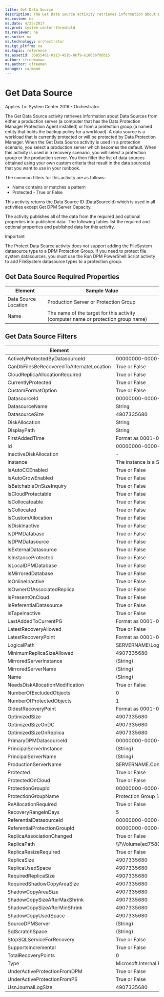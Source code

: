 ```yaml
---
title: Get Data Source
description: The Get Data Source activity retrieves information about Data Sources from either a production server (a computer that has the Data Protection Manager Protection Agent installed) or from a protection group (a named entity that holds the backup policy for a workload).
ms.custom: na
ms.date: 4/25/2017
ms.prod: system-center-threshold
ms.reviewer: na
ms.suite: na
ms.technology: orchestrator
ms.tgt_pltfrm: na
ms.topic: reference
ms.assetid: 36855461-0113-451b-86f9-e10656fd8b15
author: cfreemanwa
ms.author: cfreeman
manager: carmonm
---
```


# Get Data Source

Applies To: System Center 2016 - Orchestrator

The Get Data Source activity retrieves information about Data Sources from either a production server (a computer that has the Data Protection Manager Protection Agent installed) or from a protection group (a named entity that holds the backup policy for a workload). A data source is a workload that is currently protected or will be protected by Data Protection Manager. When the Get Data Source activity is used in a protection scenario, you select a production server which becomes the default. When this activity is used in a recovery scenario, you will select a protection group or the production server. You then filter the list of data sources obtained using your own custom criteria that result in the data source(s) that you want to use in your runbook.

The common filters for this activity are as follows:

-   Name contains or matches a pattern
-   Protected - True or False

This activity returns the Data Source ID (DataSourceId) which is used in all activities except Get DPM Server Capacity.

The activity publishes all of the data from the required and optional properties into published data. The following tables list the required and optional properties and published data for this activity.

>[!IMPORTANT]
>The Protect Data Source activity does not support adding the FileSystem datasource type to a DPM Protection Group. If you need to protect file system datasources, you must use the Run DPM PowerShell Script activity to add FileSystem datasource types to a protection group.

## Get Data Source Required Properties

| Element   | Sample Value   |
|----------------------|-----------------------------------------------------------------------------------|
| Data Source Location | Production Server or Protection Group   |
| Name   | The name of the target for this activity (computer name or protection group name) |

## Get Data Source Filters

| Element   | Sample Value   |
|------------------------------------------|---------------------------------------------------------------------------|
| ActivelyProtectedByDatasourceId   | 00000000-0000-0000-0000-000000000000   |
| CanDbFilesBeRecoveredToAlternateLocation | True or False   |
| CloudReplicaAllocationRequired   | True or False   |
| CurrentlyProtected   | True or False   |
| CustomFormatOption   | True or False   |
| DatasourceId   | 00000000-0000-0000-0000-000000000000   |
| DatasourceName   | String   |
| DatasourceSize   | 4907335680   |
| DiskAllocation   | String   |
| DisplayPath   | String   |
| FirstAddedTime   | Format as 0001-01-01T00:00:00   |
| Id   | 00000000-0000-0000-0000-000000000000   |
| InactiveDiskAllocation   | -   |
| Instance   | The instance is a ServerName or SharePointFarm.   |
| IsAutoCCEnabled   | True or False   |
| IsAutoGrowEnabled   | True or False   |
| IsBatchableOnSizeInquiry   | True or False   |
| IsCloudProtectable   | True or False   |
| IsCollocateable   | True or False   |
| IsCollocated   | True or False   |
| IsCustomAllocation   | True or False   |
| IsDiskInactive   | True or False   |
| IsDPMDatabase   | True or False   |
| IsDPMDatasource   | True or False   |
| IsExternalDatasource   | True or False   |
| IsInstanceProtected   | True or False   |
| IsLocalDPMDatabase   | True or False   |
| IsMirroredDatabase   | True or False   |
| IsOnlineInactive   | True or False   |
| IsOwnerOfAssociatedReplica   | True or False   |
| IsPresentOnCloud   | True or False   |
| IsReferentialDatasource   | True or False   |
| IsTapeInactive   | True or False   |
| LastAddedToCurrentPG   | Format as 0001-01-01T00:00:00   |
| LatestRecoveryAllowed   | True or False   |
| LatestRecoveryPoint   | Format as 0001-01-01T00:00:00   |
| LogicalPath   | SERVERNAME\\LogicalName   |
| MinimumReplicaSizeAllowed   | 4907335680   |
| MirroredServerInstance   | (String)   |
| MirroredServerName   | (String)   |
| Name   | (String)   |
| NeedsDiskAllocationModification   | True or False   |
| NumberOfExcludedObjects   | 0   |
| NumberOfProtectedObjects   | 1   |
| OldestRecoveryPoint   | Format as 0001-01-01T00:00:00   |
| OptimizedSize   | 4907335680   |
| OptimizedSizeOnDC   | 4907335680   |
| OptimizedSizeOnReplica   | 4907335680   |
| PrimaryDPMDatasourceId   | 00000000-0000-0000-0000-000000000000   |
| PrincipalServerInstance   | (String)   |
| PrincipalServerName   | (String)   |
| ProductionServerName   | SERVERNAME.Contoso.com   |
| Protected   | True or False   |
| ProtectedOnCloud   | True or False   |
| ProtectionGroupId   | 00000000-0000-0000-0000-000000000000   |
| ProtectionGroupName   | Protection Group 1   |
| ReAllocationRequired   | True or False   |
| RecoveryRangeInDays   | 5   |
| ReferentialDatasourceId   | 00000000-0000-0000-0000-000000000000   |
| ReferentialProtectionGroupId   | 00000000-0000-0000-0000-000000000000   |
| ReplicaAssociationChanged   | True or False   |
| ReplicaPath   | \\\\?\\Volume{ed7580eb-ff2e-11e0-806b-00155d027435}\\   |
| ReplicaResizeRequired   | True or False   |
| ReplicaSize   | 4907335680   |
| ReplicaUsedSpace   | 4907335680   |
| RequiredReplicaSize   | 4907335680   |
| RequiredShadowCopyAreaSize   | 4907335680   |
| ShadowCopyAreaSize   | 4907335680   |
| ShadowCopySizeAfterMaxShrink   | 4907335680   |
| ShadowCopySizeAfterMinShrink   | 4907335680   |
| ShadowCopyUsedSpace   | 4907335680   |
| SourceDPMServer   | (String)   |
| SqlScratchSpace   | (String)   |
| StopSQLServiceForRecovery   | True or False   |
| SupportsIncremental   | True or False   |
| TotalRecoveryPoints   | 0   |
| Type   | Microsoft.Internal.EnterpriseStorage.Dls.UI.ObjectModel.SQL.SQLObjectType |
| UnderActiveProtectionFromDPM   | True or False   |
| UnderActiveProtectionFromPS   | True or False   |
| UsnJournalLogSize   | 4907335680   |
